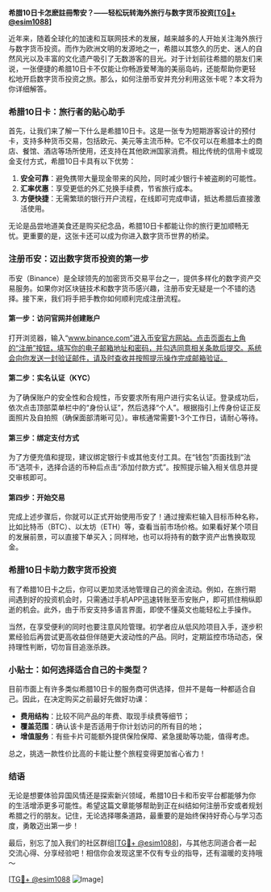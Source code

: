 **希腊10日卡怎麽註冊幣安？——轻松玩转海外旅行与数字货币投资[[TG💪+ @esim1088](https://t.me/s/esim1088)]**

近年来，随着全球化的加速和互联网技术的发展，越来越多的人开始关注海外旅行与数字货币投资。而作为欧洲文明的发源地之一，希腊以其悠久的历史、迷人的自然风光以及丰富的文化遗产吸引了无数游客的目光。对于计划前往希腊的朋友们来说，一张便捷的希腊10日卡不仅能让你畅游爱琴海的美丽岛屿，还能帮助你更轻松地开启数字货币投资之旅。那么，如何注册币安并充分利用这张卡呢？本文将为你详细解答。

### 希腊10日卡：旅行者的贴心助手

首先，让我们来了解一下什么是希腊10日卡。这是一张专为短期游客设计的预付卡，支持多种货币交易，包括欧元、美元等主流币种。它不仅可以在希腊本土的商店、餐馆、酒店等场所使用，还支持在其他欧洲国家消费。相比传统的信用卡或现金支付方式，希腊10日卡具有以下优势：

1. **安全可靠**：避免携带大量现金带来的风险，同时减少银行卡被盗刷的可能性。
2. **汇率优惠**：享受更低的外汇兑换手续费，节省旅行成本。
3. **方便快捷**：无需繁琐的银行开户流程，在线即可完成申请，抵达希腊后直接激活使用。

无论是品尝地道美食还是购买纪念品，希腊10日卡都能让你的旅行更加顺畅无忧。更重要的是，这张卡还可以成为你进入数字货币世界的桥梁。

### 注册币安：迈出数字货币投资的第一步

币安（Binance）是全球领先的加密货币交易平台之一，提供多样化的数字资产交易服务。如果你对区块链技术和数字货币感兴趣，注册币安无疑是一个不错的选择。接下来，我们将手把手教你如何顺利完成注册流程。

#### 第一步：访问官网并创建账户

打开浏览器，输入“www.binance.com”进入币安官方网站。点击页面右上角的“注册”按钮，填写你的电子邮箱地址和密码，并勾选同意相关条款后提交。系统会向你发送一封验证邮件，请及时查收并按照提示操作完成邮箱验证。

#### 第二步：实名认证（KYC）

为了确保账户的安全性和合规性，币安要求所有用户进行实名认证。登录成功后，依次点击顶部菜单栏中的“身份认证”，然后选择“个人”。根据指引上传身份证正反面照片及自拍照（确保面部清晰可见）。审核通常需要1-3个工作日，请耐心等待。

#### 第三步：绑定支付方式

为了方便充值和提现，建议绑定银行卡或其他支付工具。在“钱包”页面找到“法币”选项卡，选择合适的币种后点击“添加付款方式”。按照提示输入相关信息并提交审核即可。

#### 第四步：开始交易

完成上述步骤后，你就可以正式开始使用币安了！通过搜索栏输入目标币种名称，比如比特币（BTC）、以太坊（ETH）等，查看当前市场价格。如果看好某个项目的发展前景，可以直接下单买入；同样地，也可以将持有的数字资产出售换取现金。

### 希腊10日卡助力数字货币投资

有了希腊10日卡之后，你可以更加灵活地管理自己的资金流动。例如，在旅行期间遇到好的投资机会时，只需通过手机APP迅速转账至币安账户，即可抓住稍纵即逝的机会。此外，由于币安支持多语言界面，即使不懂英文也能轻松上手操作。

当然，在享受便利的同时也要注意风险管理。初学者应从低风险项目入手，逐步积累经验后再尝试更高收益但伴随更大波动性的产品。同时，定期监控市场动态，保持理性判断，切勿盲目追涨杀跌。

### 小贴士：如何选择适合自己的卡类型？

目前市面上有许多类似希腊10日卡的服务商可供选择，但并不是每一种都适合自己。因此，在决定购买之前最好先做好功课：

- **费用结构**：比较不同产品的年费、取现手续费等细节；
- **覆盖范围**：确认该卡是否适用于你计划访问的所有目的地；
- **增值服务**：有些卡片可能额外提供保险保障、紧急援助等功能，值得考虑。

总之，挑选一款性价比高的卡能让整个旅程变得更加省心省力！

### 结语

无论是想要体验异国风情还是探索新兴领域，希腊10日卡和币安平台都能够为你的生活增添更多可能性。希望这篇文章能够帮助到正在纠结如何注册币安或者规划希腊之行的朋友。记住，无论选择哪条道路，最重要的是始终保持好奇心与学习态度，勇敢迈出第一步！

最后，别忘了加入我们的社区群组[[TG💪+ @esim1088](https://t.me/s/esim1088)]，与其他志同道合者一起交流心得、分享经验吧！相信你会发现这里不仅有专业的指导，还有温暖的支持哦～ 

[[TG💪+ @esim1088](https://t.me/s/esim1088) ![Image](https://i.postimg.cc/4NQfJmqS/Snipaste-2025-05-13-00-14-12.png)]